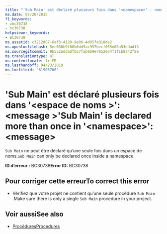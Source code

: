 ```yaml
---
title: "'Sub Main' est déclaré plusieurs fois dans '<namespace>' : <message>"
ms.date: 07/20/2015
f1_keywords:
- vbc30738
- bc30738
helpviewer_keywords:
- BC30738
ms.assetid: c3212d87-6af3-4120-9e06-4d85fa910de2
ms.openlocfilehash: 5ec038b9f00b6dd9ac957becf055e08a53ddad13
ms.sourcegitcommit: 9b552addadfb57fab0b9e7852ed4f1f1b8a42f8e
ms.translationtype: HT
ms.contentlocale: fr-FR
ms.lasthandoff: 04/23/2019
ms.locfileid: "61903706"
---
```

# <a name="sub-main-is-declared-more-than-once-in-namespace-message"></a><span data-ttu-id="8ba48-102">'Sub Main' est déclaré plusieurs fois dans '\<espace de noms >': \<message ></span><span class="sxs-lookup"><span data-stu-id="8ba48-102">'Sub Main' is declared more than once in '\<namespace>': \<message></span></span>
<span data-ttu-id="8ba48-103">`Sub Main` ne peut être déclaré qu’une seule fois dans un espace de noms.</span><span class="sxs-lookup"><span data-stu-id="8ba48-103">`Sub Main` can only be declared once inside a namespace.</span></span>  
  
 <span data-ttu-id="8ba48-104">**ID d’erreur :** BC30738</span><span class="sxs-lookup"><span data-stu-id="8ba48-104">**Error ID:** BC30738</span></span>  
  
## <a name="to-correct-this-error"></a><span data-ttu-id="8ba48-105">Pour corriger cette erreur</span><span class="sxs-lookup"><span data-stu-id="8ba48-105">To correct this error</span></span>  
  
- <span data-ttu-id="8ba48-106">Vérifiez que votre projet ne contient qu’une seule procédure `Sub Main` .</span><span class="sxs-lookup"><span data-stu-id="8ba48-106">Make sure there is only a single `Sub Main` procedure in your project.</span></span>  
  
## <a name="see-also"></a><span data-ttu-id="8ba48-107">Voir aussi</span><span class="sxs-lookup"><span data-stu-id="8ba48-107">See also</span></span>

- [<span data-ttu-id="8ba48-108">Procédures</span><span class="sxs-lookup"><span data-stu-id="8ba48-108">Procedures</span></span>](../../visual-basic/programming-guide/language-features/procedures/index.md)

